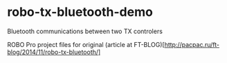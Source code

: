 # robo-tx-bluetooth-demo
Bluetooth communications between two TX controlers

ROBO Pro project files for original (article at FT-BLOG)[http://pacpac.ru/ft-blog/2014/11/robo-tx-bluetooth/]

